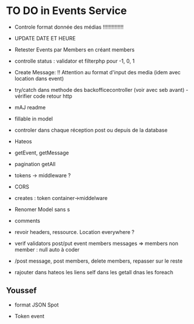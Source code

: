 # TO DO in Events Service

- Controle format donnée des médias !!!!!!!!!!!!!!

- UPDATE DATE ET HEURE
- Retester Events par Members en créant members

- controlle status : validator et filterphp pour -1, 0, 1

- Create Message: !! Attention au format d'input des media (idem avec location dans event)

- try/catch dans methode des backofficecontroller (voir avec seb avant)
  -vérifier code retour http
- mAJ readme

- fillable in model

- controler dans chaque réception post ou depuis de la database

- Hateos

- getEvent, getMessage

- pagination getAll

- tokens -> middleware ?

- CORS
- creates : token container->middelware

- Renomer Model sans s
- comments
- revoir headers, ressource. Location everywhere ?
- verif validators post/put event members messages => members non member : null auto à coder

- /post message, post members, delete members, repasser sur le reste

- rajouter dans hateos les liens self dans les getall dnas les foreach

## Youssef

- format JSON Spot

- Token event
